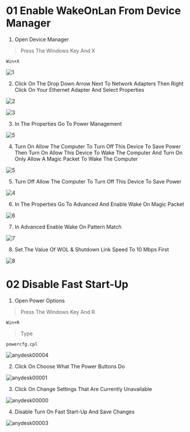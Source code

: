 # 01 Enable WakeOnLan From Device Manager

1. Open Device Manager
>Press The Windows Key And X  

```
Win+X
```

![1](https://user-images.githubusercontent.com/94680549/228818684-46b49e43-9b0d-4e0d-ad1f-d8bddb2a2332.png)

2. Click On The Drop Down Arrow Next To Network Adapters Then Right Click On Your Ethernet Adapter And Select Properties

![2](https://user-images.githubusercontent.com/94680549/228819339-9df08fa1-5d46-4f00-8840-a9e0da452830.png)

![3](https://user-images.githubusercontent.com/94680549/228823264-e2ae2191-c8f4-45df-82ed-1348c1889da3.jpg)

3. In The Properties Go To Power Management

![5](https://user-images.githubusercontent.com/94680549/228820806-ba6b9ad3-f8eb-48de-bbe5-f97668b6c7e9.jpg)

4. Turn On Allow The Computer To Turn Off This Device To Save Power Then Turn On Allow This Device To Wake The Computer And Turn On Only Allow A Magic Packet To Wake The Computer 

![5](https://user-images.githubusercontent.com/94680549/228821317-6aef7cff-17f1-4fd3-88a3-b27d186ca99b.png)

5. Turn Off Allow The Computer To Turn Off This Device To Save Power

![4](https://user-images.githubusercontent.com/94680549/228833972-a863a60d-cea1-4738-862a-acdfca187927.png)

6. In The Properties Go To Advanced And Enable Wake On Magic Packet 

![6](https://user-images.githubusercontent.com/94680549/228821826-20c468b5-ceb2-4581-9de6-7a417c40db3c.jpg)

7. In Advanced Enable Wake On Pattern Match

![7](https://user-images.githubusercontent.com/94680549/228822081-64ea2e3c-019a-4450-9bc1-6c12c774c1c6.jpg)

8. Set The Value Of WOL & Shutdown Link Speed To 10 Mbps First

![8](https://user-images.githubusercontent.com/94680549/228822931-8b589697-e118-4f32-a57a-d4e08d04afb4.jpg)

# 02 Disable Fast Start-Up

1. Open Power Options
>Press The Windows Key And R
```
Win+R
```
>Type
```
powercfg.cpl
```

![anydesk00004](https://user-images.githubusercontent.com/94680549/228832922-641fc970-47be-4d8f-a538-ed0f37f43c20.png)

2. Click On Choose What The Power Buttons Do

![anydesk00001](https://user-images.githubusercontent.com/94680549/228832987-a7bcff9c-3517-4d77-8ec6-fd4281b6e7ae.png)

3. Click On Change Settings That Are Currently Unavailable

![anydesk00000](https://user-images.githubusercontent.com/94680549/228833300-58bf51f8-374c-4986-b2be-7e38783e756f.png)

4. Disable Turn On Fast Start-Up And Save Changes 

![anydesk00003](https://user-images.githubusercontent.com/94680549/228833579-834a006a-0b45-4723-9b96-1f3b2c198843.png)



